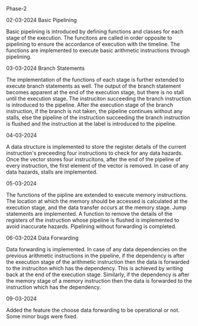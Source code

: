 Phase-2

02-03-2024
Basic Pipelining

Basic pipelining is introduced by defining functions and classes for each stage of the execution. The funcitons are called in order opposite to pipelining to ensure the accordance of execution with the timeline.
The functions are implemented to execute basic arithmetic instructions through pipelining. 


03-03-2024
Branch Statements 

The implementation of the functions of each stage is further extended to execute branch statements as well. The output of the branch statement becomes apparent at the end of the execution stage, but there is no stall until the execution stage.
The instruciton succeeding the branch instruction is introduced to the pipeline. After the execution stage of the branch instruction, if the branch is not taken, the pipeline continues without any stalls, else the pipeline of the instruction succeeding the branch instruction is flushed and the instruction at the label is introduced to the pipeline.


04-03-2024

A data structure is implemented to store the register details of the current instruction's preceeding four instructions to check for any data hazards. Once the vector stores four instrucitons, after the end of the pipeline of every instruction, the first element of the vector is removed.
In case of any data hazards, stalls are implemented.


05-03-2024

The functions of the pipline are extended to execute memory instructions. The location at which the memory should be accessed is calculated at the execution stage, and the data transfer occurs at the memory stage.
Jump statements are implemented. A function to remove the details of the registers of the instruction whose pipeline is flushed is implemented to avoid inaccurate hazards. Pipelining without forwarding is completed.


06-03-2024
Data Forwarding

Data forwarding is implemented. In case of any data dependencies on the previous arithmetic instructions in the pipeline, if the dependency is after the execution stage of the arithmetic instruction then the data is forwarded to the instruciton which has the dependency. This is achieved by writing back at the end of the execution stage.
Similarly, if the dependency is after the memory stage of a memory instruction then the data is forwarded to the instruction which has the dependency.


09-03-2024

Added the feature the choose data forwarding to be operational or not. Some minor bugs were fixed.





